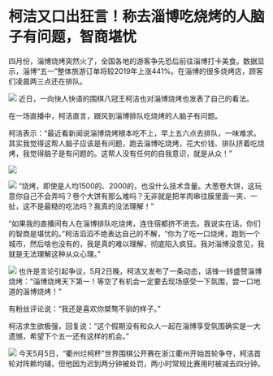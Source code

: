 # 柯洁又口出狂言！称去淄博吃烧烤的人脑子有问题，智商堪忧

四月份，淄博烧烤突然火了，全国各地的游客争先恐后前往淄博打卡美食。数据显示，淄博“五一”整体旅游订单将较2019年上涨441%。在淄博的很多烧烤店，顾客们凌晨两三点还在排队。

![](https://inews.gtimg.com/news_bt/Ov7iOwW06D695j2Zs3gda6p8BsO0ZN_LJYzThxajzCt18AA/1000)
近日，一向快人快语的围棋八冠王柯洁也对淄博烧烤也发表了自己的看法。

在一场直播中，柯洁直言，跟风到淄博排队吃烧烤的人脑子有问题。

柯洁表示：“最近看新闻说淄博烧烤根本吃不上，早上五六点去排队，一味难求。其实我觉得这帮人脑子应该是有问题，跑去淄博吃烧烤，花大价钱、排队挤着吃烧烤，我觉得脑子是有问题的。这帮人没有任何的自我意识，就是从众！”

![](https://inews.gtimg.com/news_bt/O8E8Kuat5hYW4LkFdZnvGHrthouvPiwmdmKcbE2VIx4IoAA/1000)

![](https://inews.gtimg.com/news_bt/OD5AosMisnVVMltJ9RVV7MCrcGDFth4x_aR6_TcEDYhioAA/1000)
“烧烤，即使是人均1500的、2000的，也没什么技术含量。大葱卷大饼，这玩意你自己不会弄吗？卷个大饼有那么难吗？无非就是把羊肉串往膜里面一夹、一扯，这不是最糙的吃法吗？我真的没法理解！”

“如果我的直播间有人在淄博排队吃烧烤，连住宿都挤不进去。我说实在话，你们的智商是堪忧的。”柯洁滔滔不绝表达自己的不解，“你为了吃一口烧烤，跑到一个城市，然后啥也没有的，我是真的难以理解，彻底陷入疯狂。我对淄博没意见，我就是无法理解这种从众心理。”

![](https://inews.gtimg.com/news_bt/OLTzEBRgyyP-yAd69Sx9AP8CMshXTNKgtJX7Oaraim6XcAA/1000)
也许是言论引起争议，5月2日晚，柯洁又发布了一条动态，话锋一转盛赞淄博烧烤：“淄博烧烤天下第一！等空了有机会一定要去现场感受一下氛围，尝一口地道的淄博烧烤！”

有粉丝评论说：“我还是喜欢你桀骜不驯的样子。”

柯洁求生欲极强，回复说：“这个假期没有和众人一起在淄博享受氛围确实是一大遗憾，希望下个五一还有这样的机会。”

![](https://inews.gtimg.com/news_bt/OtfUlIbEy8NgYRRq8cIgZGGO6TULPDZNJbIs3OvN_iJ8IAA/1000)
今天5月5日，“衢州烂柯杯”世界围棋公开赛在浙江衢州开始首轮争夺，柯洁首轮对阵赖均辅，但他因为迟到两分钟被处罚，两小时常规比赛用时被减去四分钟。

